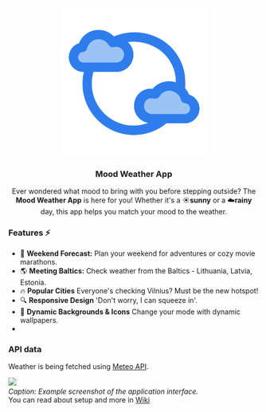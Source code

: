 <div align='center'>
    <img src='https://github.com/AuraSp/Weather-App/blob/main/client/public/logo.png' width='300' height='auto' alt='App logo' />
<h3 align='center'>Mood Weather App</h3>
</div>

<p align='center'> Ever wondered what mood to bring with you before stepping outside? The <b>Mood Weather App</b> is here for you! Whether it's a ☀️<b>sunny</b> or a ☁️<b>rainy</b> day, this app helps you match your mood to the weather. </p>

### **Features ⚡**

- 📅 **Weekend Forecast:** Plan your weekend for adventures or cozy movie marathons.
- 🌎 **Meeting Baltics:** Check weather from the Baltics - Lithuania, Latvia, Estonia.
- 🔥 **Popular Cities** Everyone's checking Vilnius? Must be the new hotspot!
- 🔍 **Responsive Design** 'Don't worry, I can squeeze in'.
- 🎨 **Dynamic Backgrounds & Icons** Change your mode with dynamic wallpapers.
- 

### API data

Weather is being fetched using [Meteo API](https://api.meteo.lt/). 

<img src='https://i.imgur.com/x6mha8w.png' type="image/png" width='400' height='auto' />\
<i>Caption: Example screenshot of the application interface.</i>\
You can read about setup and more in <a href='https://github.com/AuraSp/Weather-App/wiki/1.Home'>Wiki</a>
